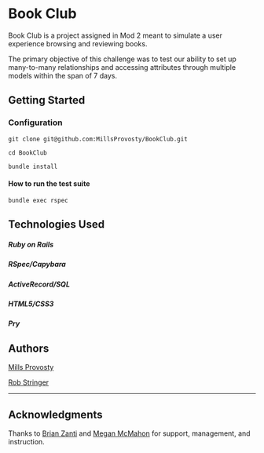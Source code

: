# Book Club

Book Club is a project assigned in Mod 2 meant to simulate a user experience browsing and reviewing books.

The primary objective of this challenge was to test our ability to set up many-to-many relationships and accessing attributes through multiple models within the span of 7 days. 


## Getting Started


### Configuration                                     
 `git clone git@github.com:MillsProvosty/BookClub.git`

  `cd BookClub`

  `bundle install`                                

#### How to run the test suite
  `bundle exec rspec`


## Technologies Used                                           

##### Ruby on Rails
##### RSpec/Capybara
##### ActiveRecord/SQL
##### HTML5/CSS3
##### Pry

 
## Authors                                            

[Mills Provosty](https://github.com/MillsProvosty)

[Rob Stringer](https://github.com/mycobee)
                                          

----
## Acknowledgments                                    
  Thanks to  [Brian Zanti](https://github.com/BrianZanti) and [Megan McMahon](https://github.com/memcmahon) for support, management, and instruction. 

